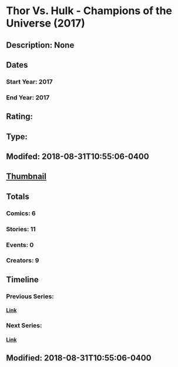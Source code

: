# Thor Vs. Hulk - Champions of the Universe (2017)
## Description: None
## Dates
### Start Year: 2017
### End Year: 2017
## Rating: 
## Type: 
## Modifed: 2018-08-31T10:55:06-0400
## [Thumbnail](http://i.annihil.us/u/prod/marvel/i/mg/6/80/5a8c78b21835b.jpg)
## Totals
### Comics: 6
### Stories: 11
### Events: 0
### Creators: 9
## Timeline
### Previous Series: 
#### [Link]()
### Next Series: 
#### [Link]()
## Modified: 2018-08-31T10:55:06-0400